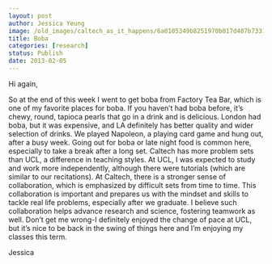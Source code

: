 ```yaml
---
layout: post
author: Jessica Yeung
image: /old_images/caltech_as_it_happens/6a0105349b8251970b017d407b7331970c.jpg
title: Boba
categories: [research]
status: Publish
date: 2013-02-05
---
```



Hi again,

So at the end of this week I went to get boba from Factory
Tea Bar, which is one of my favorite places for boba. If you haven’t had boba
before, it’s chewy, round, tapioca pearls that go in a drink and is delicious. London
had boba, but it was expensive, and LA definitely has better quality and wider
selection of drinks. We played Napoleon, a playing card game and hung out,
after a busy week. Going out for boba or late night food is common here,
especially to take a break after a long set. Caltech has more problem sets than
UCL, a difference in teaching styles. At UCL, I was expected to study and work more
independently, although there were tutorials (which are similar to our
recitations). At Caltech, there is a stronger sense of collaboration, which is
emphasized by difficult sets from time to time. This collaboration is important
and prepares us with the mindset and skills to tackle real life problems,
especially after we graduate. I believe such collaboration helps advance
research and science, fostering teamwork as well. Don’t get me wrong-I
definitely enjoyed the change of pace at UCL, but it’s nice to be back in the swing
of things here and I’m enjoying my classes this term.

Jessica

